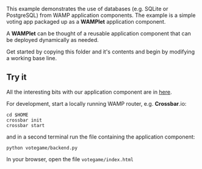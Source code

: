 This example demonstrates the use of databases (e.g. SQLite or PostgreSQL) from WAMP application components. The example is a simple voting app packaged up as a **WAMPlet** application component.

A **WAMPlet** can be thought of a reusable application component that can be deployed dynamically as needed.

Get started by copying this folder and it's contents and begin by modifying a working base line.

## Try it

All the interesting bits with our application component are in [here](votegame/backend.py).

For development, start a locally running WAMP router, e.g. **Crossbar**.io:

```shell
cd $HOME
crossbar init
crossbar start
```

and in a second terminal run the file containing the application component:

```shell
python votegame/backend.py
```

In your browser, open the file `votegame/index.html`
